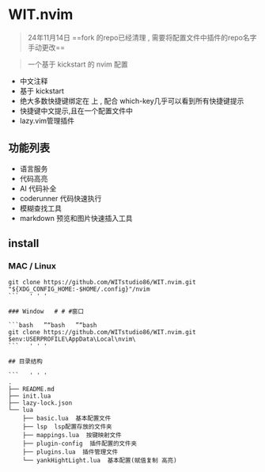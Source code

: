 # WIT.nvim

> 24年11月14日 ==fork 的repo已经清理 , 需要将配置文件中插件的repo名字手动更改==

> 一个基于 kickstart 的 nvim 配置


- 中文注释
- 基于 kickstart
- 绝大多数快捷键绑定在<Space> 上 , 配合 which-key几乎可以看到所有快捷键提示
- 快捷键中文提示,且在一个配置文件中
- lazy.vim管理插件

## 功能列表
- 语言服务
- 代码高亮
- AI 代码补全
- coderunner 代码快速执行
- 模糊查找工具
- markdown 预览和图片快速插入工具

## install

### MAC / Linux

```   ' ' 'bash   ”“bash
git clone https://github.com/WITstudio86/WIT.nvim.git "${XDG_CONFIG_HOME:-$HOME/.config}"/nvim
```   ' ' '

### Window   # # #窗口

```bash   ”“bash   ”“bash
git clone https://github.com/WITstudio86/WIT.nvim.git $env:USERPROFILE\AppData\Local\nvim\
```   ' ' '

## 目录结构

```   ' ' '
.
├── README.md
├── init.lua
├── lazy-lock.json
└── lua
    ├── basic.lua  基本配置文件
    ├── lsp  lsp配置存放的文件夹
    ├── mappings.lua  按键映射文件
    ├── plugin-config  插件配置的文件夹
    ├── plugins.lua  插件管理文件
    └── yankHightLight.lua  基本配置(赋值复制 高亮)
```
